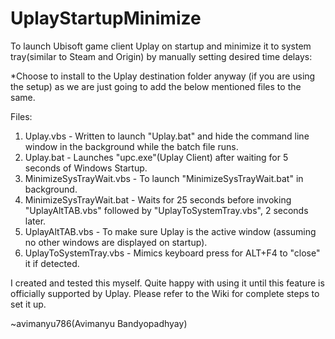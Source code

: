 # UplayStartupMinimize
To launch Ubisoft game client Uplay on startup and minimize it to system tray(similar to Steam and Origin) by manually setting desired time delays:

*Choose to install to the Uplay destination folder anyway (if you are using the setup) as we are just going to add the below mentioned files to the same.

Files:
1. Uplay.vbs - Written to launch "Uplay.bat" and hide the command line window in the background while the batch file runs.
2. Uplay.bat - Launches "upc.exe"(Uplay Client) after waiting for 5 seconds of Windows Startup.
3. MinimizeSysTrayWait.vbs - To launch "MinimizeSysTrayWait.bat" in background.
4. MinimizeSysTrayWait.bat - Waits for 25 seconds before invoking "UplayAltTAB.vbs" followed by "UplayToSystemTray.vbs", 2 seconds later.
5. UplayAltTAB.vbs - To make sure Uplay is the active window (assuming no other windows are displayed on startup).
6. UplayToSystemTray.vbs - Mimics keyboard press for ALT+F4 to "close" it if detected.

I created and tested this myself. Quite happy with using it until this feature is officially supported by Uplay. Please refer to the Wiki for complete steps to set it up.

~avimanyu786(Avimanyu Bandyopadhyay)
